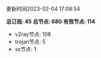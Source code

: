 更新时间2023-02-04 17:08:54

**总订阅: 45**
**总节点: 680**
**有效节点: 114**
- v2ray节点: 108
- trojan节点: 5
- ss节点: 1
